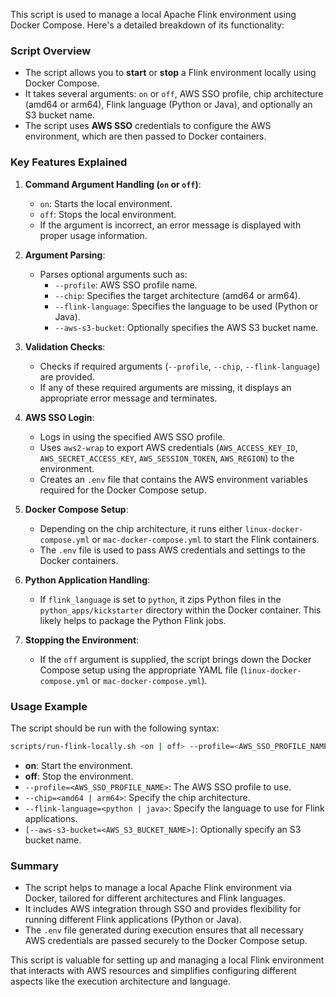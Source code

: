 This script is used to manage a local Apache Flink environment using Docker Compose. Here's a detailed breakdown of its functionality:

### Script Overview
- The script allows you to **start** or **stop** a Flink environment locally using Docker Compose.
- It takes several arguments: `on` or `off`, AWS SSO profile, chip architecture (amd64 or arm64), Flink language (Python or Java), and optionally an S3 bucket name.
- The script uses **AWS SSO** credentials to configure the AWS environment, which are then passed to Docker containers.

### Key Features Explained
1. **Command Argument Handling (`on` or `off`)**:
   - `on`: Starts the local environment.
   - `off`: Stops the local environment.
   - If the argument is incorrect, an error message is displayed with proper usage information.

2. **Argument Parsing**:
   - Parses optional arguments such as:
     - `--profile`: AWS SSO profile name.
     - `--chip`: Specifies the target architecture (amd64 or arm64).
     - `--flink-language`: Specifies the language to be used (Python or Java).
     - `--aws-s3-bucket`: Optionally specifies the AWS S3 bucket name.

3. **Validation Checks**:
   - Checks if required arguments (`--profile`, `--chip`, `--flink-language`) are provided.
   - If any of these required arguments are missing, it displays an appropriate error message and terminates.

4. **AWS SSO Login**:
   - Logs in using the specified AWS SSO profile.
   - Uses `aws2-wrap` to export AWS credentials (`AWS_ACCESS_KEY_ID`, `AWS_SECRET_ACCESS_KEY`, `AWS_SESSION_TOKEN`, `AWS_REGION`) to the environment.
   - Creates an `.env` file that contains the AWS environment variables required for the Docker Compose setup.

5. **Docker Compose Setup**:
   - Depending on the chip architecture, it runs either `linux-docker-compose.yml` or `mac-docker-compose.yml` to start the Flink containers.
   - The `.env` file is used to pass AWS credentials and settings to the Docker containers.

6. **Python Application Handling**:
   - If `flink_language` is set to `python`, it zips Python files in the `python_apps/kickstarter` directory within the Docker container. This likely helps to package the Python Flink jobs.

7. **Stopping the Environment**:
   - If the `off` argument is supplied, the script brings down the Docker Compose setup using the appropriate YAML file (`linux-docker-compose.yml` or `mac-docker-compose.yml`).

### Usage Example
The script should be run with the following syntax:

```bash
scripts/run-flink-locally.sh <on | off> --profile=<AWS_SSO_PROFILE_NAME> --chip=<amd64 | arm64> --flink-language=<python | java> [--aws-s3-bucket=<AWS_S3_BUCKET_NAME>]
```

- **on**: Start the environment.
- **off**: Stop the environment.
- `--profile=<AWS_SSO_PROFILE_NAME>`: The AWS SSO profile to use.
- `--chip=<amd64 | arm64>`: Specify the chip architecture.
- `--flink-language=<python | java>`: Specify the language to use for Flink applications.
- `[--aws-s3-bucket=<AWS_S3_BUCKET_NAME>]`: Optionally specify an S3 bucket name.

### Summary
- The script helps to manage a local Apache Flink environment via Docker, tailored for different architectures and Flink languages.
- It includes AWS integration through SSO and provides flexibility for running different Flink applications (Python or Java).
- The `.env` file generated during execution ensures that all necessary AWS credentials are passed securely to the Docker Compose setup.

This script is valuable for setting up and managing a local Flink environment that interacts with AWS resources and simplifies configuring different aspects like the execution architecture and language.